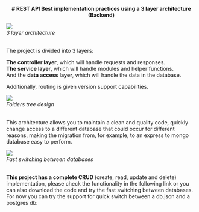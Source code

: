 <p align='center'>
<b># REST API Best implementation practices using a 3 layer architecture (Backend)</b>
</p>

<img src='https://res.cloudinary.com/real-estate-ads/image/upload/v1659384499/Captura_de_pantalla_2022-08-01_150737_ixu1im.png' />
<div><i>3 layer architecture</i></div>
<br />
<p>
The project is divided into 3 layers:
<div><b>The controller layer</b>, which will handle requests and responses.</div>
<div><b>The service layer</b>, which will handle modules and helper functions.</div>
<div>And the <b>data access layer</b>, which will handle the data in the database.</div>

Additionally, routing is given version support capabilities.
</p>
<img src='https://res.cloudinary.com/real-estate-ads/image/upload/v1659655004/folders_tree_lfi61m.png' />
<div><i>Folders tree design</i></div>
<br />
<p>
This architecture allows you to maintain a clean and quality code, quickly change access to a different database that could occur for different reasons, making the migration from, for example, to an express to mongo database easy to perform.</p>
<img src='https://res.cloudinary.com/real-estate-ads/image/upload/v1659658271/service_layer_hxv5te.png' />
<div><i>Fast switching between databases</i></div>
<br/>
<p>
<b>This project has a complete CRUD </b>(create, read, update and delete) implementation, please check the functionality in the following link or you can also download the code and try the fast switching between databases. For now you can try the support for quick switch between a db.json and a postgres db:
</p>